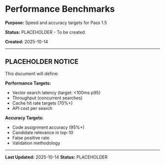 # Performance Benchmarks

**Purpose:** Speed and accuracy targets for Pass 1.5

**Status:** PLACEHOLDER - To be created

**Created:** 2025-10-14

---

## PLACEHOLDER NOTICE

This document will define:

**Performance Targets:**
- Vector search latency (target: <100ms p95)
- Throughput (concurrent searches)
- Cache hit rate targets (70%+)
- API cost per search

**Accuracy Targets:**
- Code assignment accuracy (95%+)
- Candidate relevance in top-10
- False positive rate
- Validation methodology

---

**Last Updated:** 2025-10-14
**Status:** PLACEHOLDER

